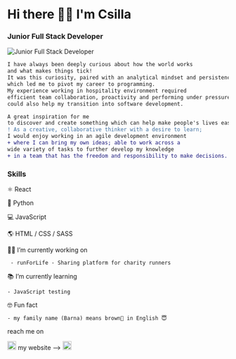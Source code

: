 # Hi there 🙋‍♀️ I'm Csilla
### Junior Full Stack Developer
![Junior Full Stack Developer](https://images.unsplash.com/photo-1590595906931-81f04f0ccebb?ixid=MXwxMjA3fDB8MHxwaG90by1wYWdlfHx8fGVufDB8fHw%3D&ixlib=rb-1.2.1&auto=format&fit=crop&w=1000&h=200&q=100)
 
```diff
I have always been deeply curious about how the world works
and what makes things tick!
It was this curiosity, paired with an analytical mindset and persistence 
which led me to pivot my career to programming.
My experience working in hospitality environment required
efficient team collaboration, proactivity and performing under pressure, 
could also help my transition into software development.

A great inspiration for me
to discover and create something which can help make people's lives easier.
! As a creative, collaborative thinker with a desire to learn;
I would enjoy working in an agile development environment
+ where I can bring my own ideas; able to work across a 
wide variety of tasks to further develop my knowledge
+ in a team that has the freedom and responsibility to make decisions.
```

### Skills
 ⚛️ React
 
 🐍 Python
 
 💻 JavaScript
 
 🌎  HTML / CSS / SASS 
 
  👩‍💻 I’m currently working on 
     
     - runForLife - Sharing platform for charity runners 
 
 📚 I’m currently learning 
   
    - JavaScript testing 
 
 🤓 Fun fact
 
    - my family name (Barna) means brown🤎 in English 😇 

reach me on 

[<img src='https://cdn.jsdelivr.net/npm/simple-icons@3.0.1/icons/linkedin.svg' alt='linkedin' height='20'>](https://www.linkedin.com/in/https://www.linkedin.com/in/csilla-barna//)  my website --> [<img src='https://cdn.jsdelivr.net/npm/simple-icons@3.0.1/icons/icloud.svg' alt='website' height='20'>](https://csillabarna.github.io/)  

